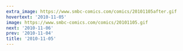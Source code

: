 ```yaml
---
extra_image: https://www.smbc-comics.com/comics/20101105after.gif
hovertext: '2010-11-05'
image: https://www.smbc-comics.com/comics/20101105.gif
next: '2010-11-06'
prev: '2010-11-04'
title: '2010-11-05'
---
```

